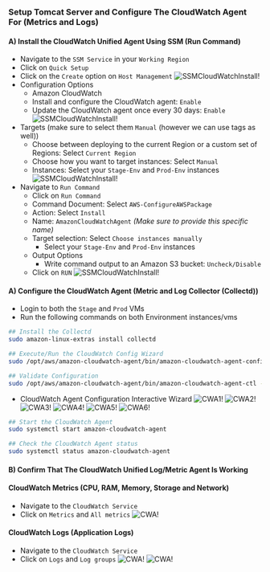 ### Setup Tomcat Server and Configure The CloudWatch Agent For (Metrics and Logs)
#### A) Install the CloudWatch Unified Agent Using SSM (Run Command)
- Navigate to the `SSM Service` in your `Working Region`
- Click on `Quick Setup`
- Click on the `Create` option on `Host Management`
![SSMCloudWatchInstall!](https://github.com/awanmbandi/realworld-cicd-pipeline-project/blob/zdocs/images/adavadvavdvavsfdfsd.png)
- Configuration Options
    - Amazon CloudWatch
    - Install and configure the CloudWatch agent: `Enable`
    - Update the CloudWatch agent once every 30 days: `Enable`
![SSMCloudWatchInstall!](https://github.com/awanmbandi/realworld-cicd-pipeline-project/blob/zdocs/images/adavadvavdvavsfdfsdsd.png)
- Targets (make sure to select them `Manual` (however we can use tags as well))
    - Choose between deploying to the current Region or a custom set of Regions: Select `Current Region`
    - Choose how you want to target instances: Select `Manual`
    - Instances: Select your `Stage-Env` and `Prod-Env` instances
![SSMCloudWatchInstall!](https://github.com/awanmbandi/realworld-cicd-pipeline-project/blob/zdocs/images/acdac.png)
- Navigate to `Run Command`
    - Click on `Run Command`
    - Command Document: Select `AWS-ConfigureAWSPackage`
    - Action: Select `Install`
    - Name: `AmazonCloudWatchAgent`  *(Make sure to provide this specific name)*
    - Target selection: Select `Choose instances manually`
        - Select your `Stage-Env` and `Prod-Env` instances
    - Output Options
        - Write command output to an Amazon S3 bucket: `Uncheck/Disable`
    - Click on `RUN`
![SSMCloudWatchInstall!](https://github.com/awanmbandi/realworld-cicd-pipeline-project/blob/zdocs/images/SDVSS.png)

#### A) Configure the CloudWatch Agent (Metric and Log Collector (Collectd))
- Login to both the `Stage` and `Prod` VMs
- Run the following commands on both Environment instances/vms
```bash
## Install the Collectd
sudo amazon-linux-extras install collectd

## Execute/Run the CloudWatch Config Wizard
sudo /opt/aws/amazon-cloudwatch-agent/bin/amazon-cloudwatch-agent-config-wizard

## Validate Configuration
sudo /opt/aws/amazon-cloudwatch-agent/bin/amazon-cloudwatch-agent-ctl -a fetch-config -m ec2 -c file:/opt/aws/amazon-cloudwatch-agent/bin/config.json -s
```
- CloudWatch Agent Configuration Interactive Wizard
![CWA1!](https://github.com/awanmbandi/realworld-cicd-pipeline-project/blob/zdocs/images/cw1.png)
![CWA2!](https://github.com/awanmbandi/realworld-cicd-pipeline-project/blob/zdocs/images/cw2.png)
![CWA3!](https://github.com/awanmbandi/realworld-cicd-pipeline-project/blob/zdocs/images/cw3.png)
![CWA4!](https://github.com/awanmbandi/realworld-cicd-pipeline-project/blob/zdocs/images/cw4.png)
![CWA5!](https://github.com/awanmbandi/realworld-cicd-pipeline-project/blob/zdocs/images/cw5.png)
![CWA6!](https://github.com/awanmbandi/realworld-cicd-pipeline-project/blob/zdocs/images/cw6.png)

```bash
## Start the CloudWatch Agent
sudo systemctl start amazon-cloudwatch-agent

## Check the CloudWatch Agent status
sudo systemctl status amazon-cloudwatch-agent
```

#### B) Confirm That The CloudWatch Unified Log/Metric Agent Is Working
#### CloudWatch Metrics (CPU, RAM, Memory, Storage and Network)
- Navigate to the `CloudWatch Service`
- Click on `Metrics` and `All metrics`
![CWA!](https://github.com/awanmbandi/realworld-cicd-pipeline-project/blob/zdocs/images/aAAASdssd.png)

#### CloudWatch Logs (Application Logs)
- Navigate to the `CloudWatch Service`
- Click on `Logs` and `Log groups`
![CWA!](https://github.com/awanmbandi/realworld-cicd-pipeline-project/blob/zdocs/images/sdfsvdfs.png)
![CWA!](https://github.com/awanmbandi/realworld-cicd-pipeline-project/blob/zdocs/images/csdcsdsc.png)














